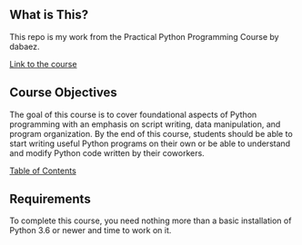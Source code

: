 ## What is This?

This repo is my work from the Practical Python Programming Course by dabaez.

[Link to the course](https://dabeaz-course.github.io/practical-python/)

## Course Objectives

The goal of this course is to cover foundational aspects of Python
programming with an emphasis on script writing, data manipulation, and
program organization. By the end of this course, students should be
able to start writing useful Python programs on their own or be able
to understand and modify Python code written by their
coworkers.

[Table of Contents](https://github.com/rahulchaky/practical-python/blob/main/Notes/Contents.md)

## Requirements

To complete this course, you need nothing more than a basic
installation of Python 3.6 or newer and time to work on it.

